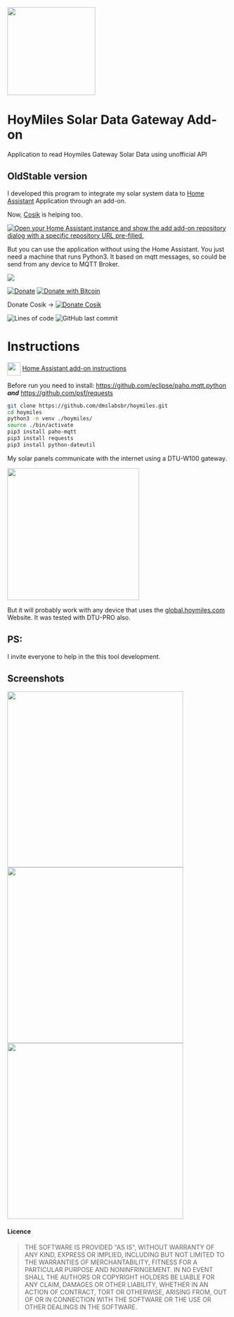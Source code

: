 <img src="https://github.com/dmslabsbr/hoymiles/raw/master/oldStable/logo.png" alt="" width="200" />

# HoyMiles Solar Data Gateway Add-on
Application to read Hoymiles Gateway Solar Data using unofficial API

## OldStable version

I developed this program to integrate my solar system data to [Home Assistant](https://www.home-assistant.io/) Application through an add-on.

Now, [Cosik](https://github.com/Cosik)  is helping too.

[![Open your Home Assistant instance and show the add add-on repository dialog with a specific repository URL pre-filled.](https://my.home-assistant.io/badges/supervisor_add_addon_repository.svg)](https://my.home-assistant.io/redirect/supervisor_add_addon_repository/?repository_url=https%3A%2F%2Fgithub.com%2Fdmslabsbr%2Fhoymiles)

But you can use the application without using the Home Assistant. You just need a machine that runs Python3. It based on mqtt messages, so could be send from any device to MQTT Broker.

<a href="https://www.buymeacoffee.com/dmslabs"><img src="https://img.buymeacoffee.com/button-api/?text=Buy me a pizza&emoji=🍕&slug=dmslabs&button_colour=FFDD00&font_colour=000000&font_family=Cookie&outline_colour=000000&coffee_colour=ffffff"></a>

[![Donate](https://img.shields.io/badge/Donate-PayPal-green.svg)](https://www.paypal.com/cgi-bin/webscr?cmd=_s-xclick&hosted_button_id=9S3JYKPHR3XQ6)
[![Donate with Bitcoin](https://en.cryptobadges.io/badge/micro/1MAC9RBnPYT9ua1zsgvhwfRoASTBKr4QL8)](https://www.blockchain.com/btc/address/1MAC9RBnPYT9ua1zsgvhwfRoASTBKr4QL8)

Donate Cosik -> 
[![Donate Cosik](https://img.shields.io/badge/Donate-PayPal-green.svg)](paypal.me/cosik3d)

<img alt="Lines of code" src="https://img.shields.io/tokei/lines/github/dmslabsbr/hoymiles">
<img alt="GitHub last commit" src="https://img.shields.io/github/last-commit/dmslabsbr/hoymiles">


# Instructions

<img align="center" src="https://github.com/dmslabsbr/smsUps/raw/master/hass.io.png" alt="" width="30" /> [Home Assistant add-on instructions](DOCS.md)


Before run you need to install:
   https://github.com/eclipse/paho.mqtt.python  ***and***
   https://github.com/psf/requests


```bash
git clone https://github.com/dmslabsbr/hoymiles.git
cd hoymiles
python3 -m venv ./hoymiles/
source ./bin/activate
pip3 install paho-mqtt
pip3 install requests
pip3 install python-dateutil
```

My solar panels communicate with the internet using a DTU-W100 gateway.

<img src="https://github.com/dmslabsbr/hoymiles/raw/master/img/icon.png" alt="" width="300" />

But it will probably work with any device that uses the [global.hoymiles.com](https://global.hoymiles.com/) Website. It was tested with DTU-PRO also.


## PS:
I invite everyone to help in the this tool development.

## Screenshots

<img src="https://github.com/dmslabsbr/hoymiles/blob/master/img/Hass1.png?raw=true" alt="" width="400" />

<img src="https://github.com/dmslabsbr/hoymiles/blob/master/img/Hass2.png?raw=true" alt="" width="400" />

<img src="https://github.com/dmslabsbr/hoymiles/blob/master/img/Hass3.png?raw=true" alt="" width="400" />



#### Licence

> THE SOFTWARE IS PROVIDED "AS IS", WITHOUT WARRANTY OF ANY KIND, EXPRESS OR IMPLIED, INCLUDING BUT NOT LIMITED TO THE WARRANTIES OF MERCHANTABILITY, FITNESS FOR A PARTICULAR PURPOSE AND NONINFRINGEMENT. IN NO EVENT SHALL THE AUTHORS OR COPYRIGHT HOLDERS BE LIABLE FOR ANY CLAIM, DAMAGES OR OTHER LIABILITY, WHETHER IN AN ACTION OF CONTRACT, TORT OR OTHERWISE, ARISING FROM, OUT OF OR IN CONNECTION WITH THE SOFTWARE OR THE USE OR OTHER DEALINGS IN THE SOFTWARE.
